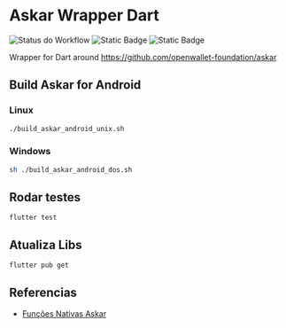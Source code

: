# Askar Wrapper Dart

![Status do Workflow](https://github.com/CPqD/askar-wrapper-dart/actions/workflows/dart.yml/badge.svg)
![Static Badge](https://img.shields.io/badge/Askar_Version-0%2E3%2E2-orange)
![Static Badge](https://img.shields.io/badge/Dart_Version-3%2E6%2E0-blue)

Wrapper for Dart around https://github.com/openwallet-foundation/askar

## Build Askar for Android

### Linux

```bash
./build_askar_android_unix.sh 
```

### Windows
```bash
sh ./build_askar_android_dos.sh
```

## Rodar testes

```
flutter test
```

## Atualiza Libs

```
flutter pub get
```

## Referencias

- [Funções Nativas Askar](etc/libaries_askar.h)
